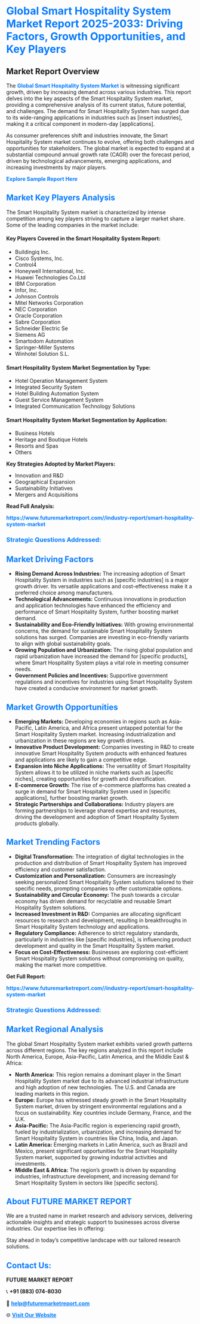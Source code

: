 <h1 style="color: #007BFF;">Global Smart Hospitality System Market Report 2025-2033: Driving Factors, Growth Opportunities, and Key Players</h1>

<section id="overview">
<h2>Market Report Overview</h2>
<p>The <a href="https://www.futuremarketreport.com//industry-report/smart-hospitality-system-market" style="color: #007BFF; text-decoration: none;"><strong>Global Smart Hospitality System Market</strong></a> is witnessing significant growth, driven by increasing demand across various industries. This report delves into the key aspects of the Smart Hospitality System market, providing a comprehensive analysis of its current status, future potential, and challenges. The demand for Smart Hospitality System has surged due to its wide-ranging applications in industries such as [insert industries], making it a critical component in modern-day [applications].</p>
<p>As consumer preferences shift and industries innovate, the Smart Hospitality System market continues to evolve, offering both challenges and opportunities for stakeholders. The global market is expected to expand at a substantial compound annual growth rate (CAGR) over the forecast period, driven by technological advancements, emerging applications, and increasing investments by major players.</p>
</section>

<section id="overview">
<p><a href="https://www.futuremarketreport.com//request-sample/reportId=46431" style="color: #007BFF; text-decoration: none;"><strong>Explore Sample Report Here</strong></a></p>
</section>

<section id="key-players">
<h2 style="color: #007BFF;">Market Key Players Analysis</h2>
<p>The Smart Hospitality System market is characterized by intense competition among key players striving to capture a larger market share. Some of the leading companies in the market include:</p>
<h4>Key Players Covered in the Smart Hospitality System Report:</h4>
<ul><li>Buildingiq Inc.</li><li>Cisco Systems, Inc.</li><li>Control4</li><li>Honeywell International, Inc.</li><li>Huawei Technologies Co.Ltd</li><li>IBM Corporation</li><li>Infor, Inc.</li><li>Johnson Controls</li><li>Mitel Networks Corporation</li><li>NEC Corporation</li><li>Oracle Corporation</li><li>Sabre Corporation</li><li>Schneider Electric Se</li><li>Siemens AG</li><li>Smartodom Automation</li><li>Springer-Miller Systems</li><li>Winhotel Solution S.L.</li></ul>
<h4>Smart Hospitality System Market Segmentation by Type:</h4>
<ul><li>Hotel Operation Management System</li><li>Integrated Security System</li><li>Hotel Building Automation System</li><li>Guest Service Management System</li><li>Integrated Communication Technology Solutions</li></ul>

<h4>Smart Hospitality System Market Segmentation by Application:</h4>
<ul><li>Business Hotels</li><li>Heritage and Boutique Hotels</li><li>Resorts and Spas</li><li>Others</li></ul>
<p><strong>Key Strategies Adopted by Market Players:</strong></p>
<ul>
<li>Innovation and R&D</li>
<li>Geographical Expansion</li>
<li>Sustainability Initiatives</li>
<li>Mergers and Acquisitions</li>
</ul>
</section>

<section>
<p><strong>Read Full Analysis: </strong></p><a href="https://www.futuremarketreport.com//industry-report/smart-hospitality-system-market" style="color: #007BFF; text-decoration: none;"><strong>https://www.futuremarketreport.com//industry-report/smart-hospitality-system-market</strong></a>
<h3 style="color: #007BFF;">Strategic Questions Addressed:</h3>
</section>

<section id="driving-factors">
<h2 style="color: #007BFF;">Market Driving Factors</h2>
<ul>
<li><strong>Rising Demand Across Industries:</strong> The increasing adoption of Smart Hospitality System in industries such as [specific industries] is a major growth driver. Its versatile applications and cost-effectiveness make it a preferred choice among manufacturers.</li>
<li><strong>Technological Advancements:</strong> Continuous innovations in production and application technologies have enhanced the efficiency and performance of Smart Hospitality System, further boosting market demand.</li>
<li><strong>Sustainability and Eco-Friendly Initiatives:</strong> With growing environmental concerns, the demand for sustainable Smart Hospitality System solutions has surged. Companies are investing in eco-friendly variants to align with global sustainability goals.</li>
<li><strong>Growing Population and Urbanization:</strong> The rising global population and rapid urbanization have increased the demand for [specific products], where Smart Hospitality System plays a vital role in meeting consumer needs.</li>
<li><strong>Government Policies and Incentives:</strong> Supportive government regulations and incentives for industries using Smart Hospitality System have created a conducive environment for market growth.</li>
</ul>
</section>

<section id="growth-opportunities">
<h2 style="color: #007BFF;">Market Growth Opportunities</h2>
<ul>
<li><strong>Emerging Markets:</strong> Developing economies in regions such as Asia-Pacific, Latin America, and Africa present untapped potential for the Smart Hospitality System market. Increasing industrialization and urbanization in these regions are key growth drivers.</li>
<li><strong>Innovative Product Development:</strong> Companies investing in R&D to create innovative Smart Hospitality System products with enhanced features and applications are likely to gain a competitive edge.</li>
<li><strong>Expansion into Niche Applications:</strong> The versatility of Smart Hospitality System allows it to be utilized in niche markets such as [specific niches], creating opportunities for growth and diversification.</li>
<li><strong>E-commerce Growth:</strong> The rise of e-commerce platforms has created a surge in demand for Smart Hospitality System used in [specific applications], further boosting market growth.</li>
<li><strong>Strategic Partnerships and Collaborations:</strong> Industry players are forming partnerships to leverage shared expertise and resources, driving the development and adoption of Smart Hospitality System products globally.</li>
</ul>
</section>

<section id="trending-factors">
<h2 style="color: #007BFF;">Market Trending Factors</h2>
<ul>
<li><strong>Digital Transformation:</strong> The integration of digital technologies in the production and distribution of Smart Hospitality System has improved efficiency and customer satisfaction.</li>
<li><strong>Customization and Personalization:</strong> Consumers are increasingly seeking personalized Smart Hospitality System solutions tailored to their specific needs, prompting companies to offer customizable options.</li>
<li><strong>Sustainability and Circular Economy:</strong> The push towards a circular economy has driven demand for recyclable and reusable Smart Hospitality System solutions.</li>
<li><strong>Increased Investment in R&D:</strong> Companies are allocating significant resources to research and development, resulting in breakthroughs in Smart Hospitality System technology and applications.</li>
<li><strong>Regulatory Compliance:</strong> Adherence to strict regulatory standards, particularly in industries like [specific industries], is influencing product development and quality in the Smart Hospitality System market.</li>
<li><strong>Focus on Cost-Effectiveness:</strong> Businesses are exploring cost-efficient Smart Hospitality System solutions without compromising on quality, making the market more competitive.</li>
</ul>
</section>

<section>
<p><strong>Get Full Report: </strong></p><a href="https://www.futuremarketreport.com//industry-report/smart-hospitality-system-market" style="color: #007BFF; text-decoration: none;"><strong>https://www.futuremarketreport.com//industry-report/smart-hospitality-system-market</strong></a>
<h3 style="color: #007BFF;">Strategic Questions Addressed:</h3>
</section>


<section id="regional-analysis">
<h2 style="color: #007BFF;">Market Regional Analysis</h2>
<p>The global Smart Hospitality System market exhibits varied growth patterns across different regions. The key regions analyzed in this report include North America, Europe, Asia-Pacific, Latin America, and the Middle East & Africa:</p>
<ul>
<li><strong>North America:</strong> This region remains a dominant player in the Smart Hospitality System market due to its advanced industrial infrastructure and high adoption of new technologies. The U.S. and Canada are leading markets in this region.</li>
<li><strong>Europe:</strong> Europe has witnessed steady growth in the Smart Hospitality System market, driven by stringent environmental regulations and a focus on sustainability. Key countries include Germany, France, and the U.K.</li>
<li><strong>Asia-Pacific:</strong> The Asia-Pacific region is experiencing rapid growth, fueled by industrialization, urbanization, and increasing demand for Smart Hospitality System in countries like China, India, and Japan.</li>
<li><strong>Latin America:</strong> Emerging markets in Latin America, such as Brazil and Mexico, present significant opportunities for the Smart Hospitality System market, supported by growing industrial activities and investments.</li>
<li><strong>Middle East & Africa:</strong> The region’s growth is driven by expanding industries, infrastructure development, and increasing demand for Smart Hospitality System in sectors like [specific sectors].</li>
</ul>
</section>

<footer>
<h2 style="color: #007BFF;">About FUTURE MARKET REPORT</h2>
<p>We are a trusted name in market research and advisory services, delivering actionable insights and strategic support to businesses across diverse industries. Our expertise lies in offering:</p>

<p>Stay ahead in today’s competitive landscape with our tailored research solutions.</p>

<h2 style="color: #007BFF;">Contact Us:</h2>
<p><strong>FUTURE MARKET REPORT</strong></p>
<p>📞 <strong>+91 (883) 074-8030</strong></p>
<p>📧 <strong><a href="mailto:help@futuremarketreport.com" style="color: #007BFF;">help@futuremarketreport.com</a></strong></p>
<p>🌐 <strong><a href="https://www.futuremarketreport.com/" style="color: #007BFF;">Visit Our Website</a></strong></p>
</footer>